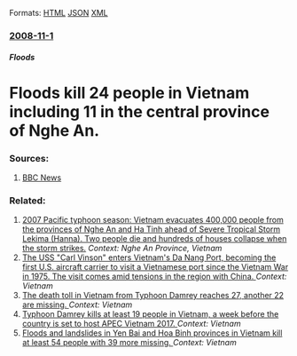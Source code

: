 
Formats: [HTML](/news/2008/11/1/floods-kill-24-people-in-vietnam-including-11-in-the-central-province-of-ngha-an.html)  [JSON](/news/2008/11/1/floods-kill-24-people-in-vietnam-including-11-in-the-central-province-of-ngha-an.json)  [XML](/news/2008/11/1/floods-kill-24-people-in-vietnam-including-11-in-the-central-province-of-ngha-an.xml)  

### [2008-11-1](/news/2008/11/1/index.md)

##### Floods
#  Floods kill 24 people in Vietnam including 11 in the central province of Nghe An. 




### Sources:

1. [BBC News](http://news.bbc.co.uk/2/hi/asia-pacific/7703672.stm)

### Related:

1. [ 2007 Pacific typhoon season: Vietnam evacuates 400,000 people from the provinces of Nghe An and Ha Tinh ahead of Severe Tropical Storm Lekima (Hanna). Two people die and hundreds of houses collapse when the storm strikes.](/news/2007/10/3/2007-pacific-typhoon-season-vietnam-evacuates-400-000-people-from-the-provinces-of-ngha-an-and-ha-ta-c-nh-ahead-of-severe-tropical-storm.md) _Context: Nghe An Province, Vietnam_
2. [The USS "Carl Vinson" enters Vietnam's Da Nang Port, becoming the first U.S. aircraft carrier to visit a Vietnamese port since the Vietnam War in 1975. The visit comes amid tensions in the region with China. ](/news/2018/03/5/the-uss-carl-vinson-enters-vietnam-s-da-nang-port-becoming-the-first-u-s-aircraft-carrier-to-visit-a-vietnamese-port-since-the-vietnam-w.md) _Context: Vietnam_
3. [The death toll in Vietnam from Typhoon Damrey reaches 27, another 22 are missing. ](/news/2017/11/5/the-death-toll-in-vietnam-from-typhoon-damrey-reaches-27-another-22-are-missing.md) _Context: Vietnam_
4. [Typhoon Damrey kills at least 19 people in Vietnam, a week before the country is set to host APEC Vietnam 2017. ](/news/2017/11/4/typhoon-damrey-kills-at-least-19-people-in-vietnam-a-week-before-the-country-is-set-to-host-apec-vietnam-2017.md) _Context: Vietnam_
5. [Floods and landslides in Yen Bai and Hoa Binh provinces in Vietnam kill at least 54 people with 39 more missing. ](/news/2017/10/12/floods-and-landslides-in-yaan-ba-i-and-ha2a-ba-nh-provinces-in-vietnam-kill-at-least-54-people-with-39-more-missing.md) _Context: Vietnam_
